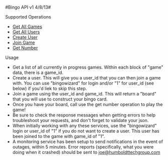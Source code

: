 #Bingo API v1 4/8/13#

Supported Operations

- [Get All Games](http://bingo.humboldttechgroup.com:1111/?cmd=allgames "Get All Games")
- [Get All Users](http://bingo.humboldttechgroup.com:1111/?cmd=allusers "Get All Users")
- [Create User](http://bingo.humboldttechgroup.com:1111/?cmd=createuser "Create User")
- [Join Game](http://bingo.humboldttechgroup.com:1111/?cmd=joingame "Join Game")
- [Get Number](http://bingo.humboldttechgroup.com:1111/?cmd=getnumber "Get Number")

Usage  


- Get a list of all currently in progress games. Within each block of "game" data, there is a game\_id.
- Create a user. This will give you a user\_id that you can then join a game with. You can use "bingowizard" for login and/or "1" for user_id (see below) if you'd liek to skip this step.
- Join a game using the user\_id and game\_id. This will return a "board" that you will use to construct your bingo card.
- Once you have your board, call use the get number operation to play the game!
- Be sure to check the response messages when getting errors to help troubleshoot your requests, and don't forget to validate your json.
- When initially working with any these services, use the "bingowizard" login or user\_id of "1" if you do not want to create a user. This user has been joined to the game with game\_id of "1".
- A monitoring service has been setup to send notifications in the event of outages, within 5 minutes. Error reports (specifically, what you were doing when it crashed) should be sent to [joe@humboldttechgroup.com](mailto:joe@humboldttechgroup.com "email")